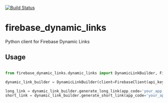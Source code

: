 [![Build Status](https://travis-ci.com/heykarimoff/firebase_dynamic_links.svg?branch=master)](https://travis-ci.com/heykarimoff/firebase_dynamic_links)

# firebase_dynamic_links
Python client for Firebase Dynamic Links

## Usage

```python

from firebase_dynamic_links.dynamic_links import DynamicLinkBuilder, FirebaseClient

dynamic_link_builder = DynamicLinkBuilder(client=FirebaseClient(api_key='your_secret_key'))

long_link = dynamic_link_builder.generate_long_link(app_code='your_app_code', isi='com.example.app')
short_link = dynamic_link_builder.generate_short_link(app_code='your_app_code', isi='com.example.app')

```
